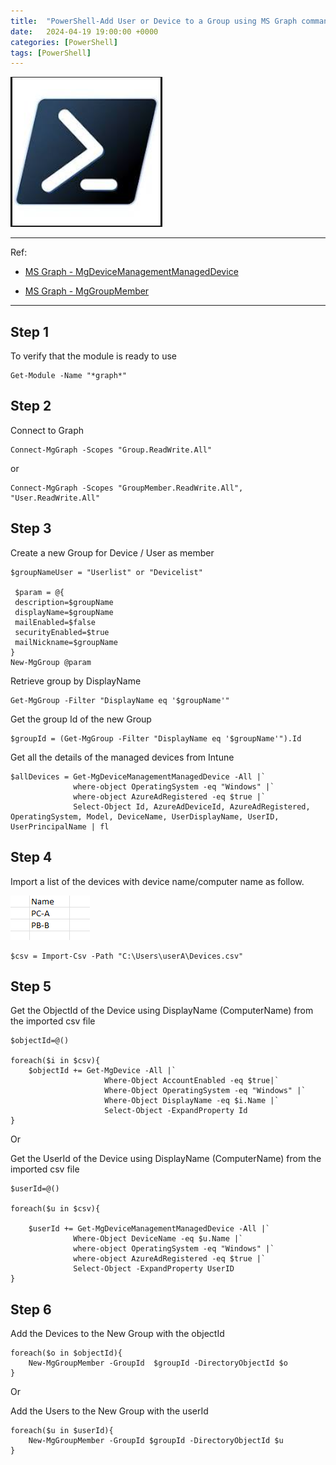 ```yaml
---
title:  "PowerShell-Add User or Device to a Group using MS Graph commands"
date:   2024-04-19 19:00:00 +0000
categories: [PowerShell]
tags: [PowerShell]
---
```


![img](/assets/img/ps.png)


---
Ref: 

- [MS Graph - MgDeviceManagementManagedDevice](https://learn.microsoft.com/en-us/powershell/module/microsoft.graph.devicemanagement/get-mgdevicemanagementmanageddevice?view=graph-powershell-1.0)


- [MS Graph - MgGroupMember](https://learn.microsoft.com/en-us/powershell/module/microsoft.graph.groups/new-mggroupmember?view=graph-powershell-1.0)


---

## Step 1
To verify that the module is ready to use
```
Get-Module -Name "*graph*"
```

## Step 2
Connect to Graph

```
Connect-MgGraph -Scopes "Group.ReadWrite.All"
```
or

```
Connect-MgGraph -Scopes "GroupMember.ReadWrite.All", "User.ReadWrite.All"
```


## Step 3

Create a new Group for Device / User as member
```
$groupNameUser = "Userlist" or "Devicelist"

 $param = @{
 description=$groupName
 displayName=$groupName
 mailEnabled=$false
 securityEnabled=$true
 mailNickname=$groupName
}
New-MgGroup @param
```
Retrieve group by DisplayName
```
Get-MgGroup -Filter "DisplayName eq '$groupName'"
```



Get the group Id of the new Group
```
$groupId = (Get-MgGroup -Filter "DisplayName eq '$groupName'").Id
```


Get all the details of the managed devices from Intune
```
$allDevices = Get-MgDeviceManagementManagedDevice -All |`
              where-object OperatingSystem -eq "Windows" |`
              where-object AzureAdRegistered -eq $true |`
              Select-Object Id, AzureAdDeviceId, AzureAdRegistered, OperatingSystem, Model, DeviceName, UserDisplayName, UserID, UserPrincipalName | fl
```

## Step 4

Import a list of the devices with device name/computer name as follow.

![img](/assets/img/ps02.png)

```
$csv = Import-Csv -Path "C:\Users\userA\Devices.csv" 
```

## Step 5
Get the ObjectId of the Device using DisplayName (ComputerName) from the imported csv file

```
$objectId=@()

foreach($i in $csv){
    $objectId += Get-MgDevice -All |`
                     Where-Object AccountEnabled -eq $true|`
                     Where-Object OperatingSystem -eq "Windows" |`
                     Where-Object DisplayName -eq $i.Name |`
                     Select-Object -ExpandProperty Id  
}
```

Or

Get the UserId of the Device using DisplayName (ComputerName) from the imported csv file
```
$userId=@()

foreach($u in $csv){
    
    $userId += Get-MgDeviceManagementManagedDevice -All |`
              Where-Object DeviceName -eq $u.Name |`
              where-object OperatingSystem -eq "Windows" |`
              where-object AzureAdRegistered -eq $true |`
              Select-Object -ExpandProperty UserID
}

```



## Step 6
Add the Devices to the New Group with the objectId
```
foreach($o in $objectId){
    New-MgGroupMember -GroupId  $groupId -DirectoryObjectId $o
}
```

Or 

Add the Users to the New Group with the userId
```
foreach($u in $userId){
    New-MgGroupMember -GroupId $groupId -DirectoryObjectId $u
}
```
